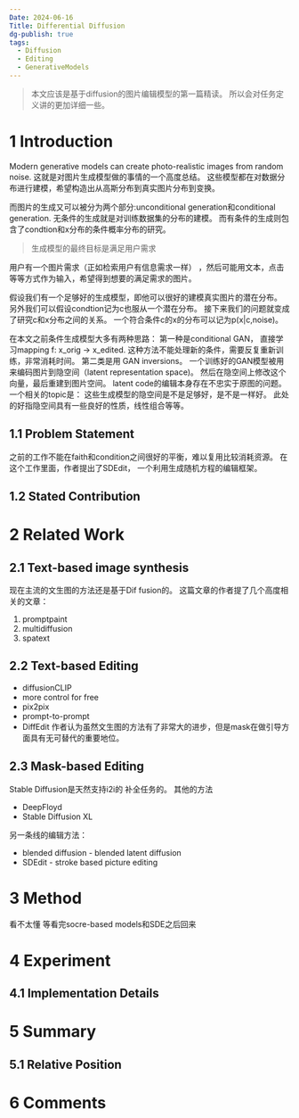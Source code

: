 ```yaml
---
Date: 2024-06-16
Title: Differential Diffusion
dg-publish: true
tags:
  - Diffusion
  - Editing
  - GenerativeModels
---
```


> 本文应该是基于diffusion的图片编辑模型的第一篇精读。 所以会对任务定义讲的更加详细一些。 
# 1 Introduction
Modern generative models can create photo-realistic images from random noise. 
这就是对图片生成模型做的事情的一个高度总结。 这些模型都在对数据分布进行建模，希望构造出从高斯分布到真实图片分布到变换。 

而图片的生成又可以被分为两个部分:unconditional generation和conditional generation. 无条件的生成就是对训练数据集的分布的建模。 而有条件的生成则包含了condtion和x分布的条件概率分布的研究。 

> 生成模型的最终目标是满足用户需求

用户有一个图片需求（正如检索用户有信息需求一样） ，然后可能用文本，点击等等方式作为输入，希望得到想要的满足需求的图片。 

假设我们有一个足够好的生成模型，即他可以很好的建模真实图片的潜在分布。 另外我们可以假设condtion记为c也服从一个潜在分布。 接下来我们的问题就变成了研究c和x分布之间的关系。 一个符合条件c的x的分布可以记为p(x|c,noise)。

在本文之前条件生成模型大多有两种思路： 第一种是conditional GAN， 直接学习mapping f: x_orig -> x_edited.  这种方法不能处理新的条件，需要反复重新训练，非常消耗时间。 第二类是用 GAN inversions。 一个训练好的GAN模型被用来编码图片到隐空间（latent representation space)。 然后在隐空间上修改这个向量，最后重建到图片空间。  latent code的编辑本身存在不忠实于原图的问题。  一个相关的topic是： 这些生成模型的隐空间是不是足够好，是不是一样好。 此处的好指隐空间具有一些良好的性质，线性组合等等。 


## 1.1 Problem Statement
之前的工作不能在faith和condition之间很好的平衡，难以复用比较消耗资源。 在这个工作里面，作者提出了SDEdit， 一个利用生成随机方程的编辑框架。 


## 1.2 Stated Contribution



# 2 Related Work

## 2.1 Text-based image synthesis
现在主流的文生图的方法还是基于Dif fusion的。 这篇文章的作者提了几个高度相关的文章：
1. promptpaint
2. multidiffusion
3. spatext
## 2.2 Text-based Editing
- diffusionCLIP
- more control for free
- pix2pix
- prompt-to-prompt
- DiffEdit
作者认为虽然文生图的方法有了非常大的进步，但是mask在做引导方面具有无可替代的重要地位。 
## 2.3 Mask-based Editing 

Stable Diffusion是天然支持i2i的 补全任务的。 其他的方法
- DeepFloyd 
- Stable Diffusion XL 

另一条线的编辑方法： 
- blended diffusion - blended latent diffusion
- SDEdit - stroke based picture editing 

# 3 Method

看不太懂
等看完socre-based models和SDE之后回来


# 4 Experiment
## 4.1 Implementation Details  

# 5 Summary

## 5.1 Relative Position
# 6 Comments


